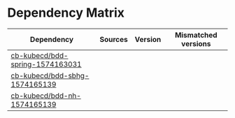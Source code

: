 # Dependency Matrix

Dependency | Sources | Version | Mismatched versions
---------- | ------- | ------- | -------------------
[cb-kubecd/bdd-spring-1574163031](https://github.com/cb-kubecd/bdd-spring-1574163031.git) |  | []() | 
[cb-kubecd/bdd-sbhg-1574165139](https://github.com/cb-kubecd/bdd-sbhg-1574165139.git) |  | []() | 
[cb-kubecd/bdd-nh-1574165139](https://github.com/cb-kubecd/bdd-nh-1574165139.git) |  | []() | 
